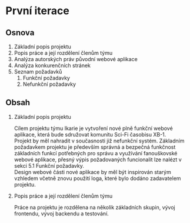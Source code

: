 První iterace
=============

Osnova
------

1. Základní popis projektu
2. Popis práce a její rozdělení členům týmu
3. Analýza autorských práv původní webové aplikace
4. Analýza konkurenčních stránek
5. Seznam požadavků
    1. Funkční požadavky
    2. Nefunkční požadavky

Obsah
-----

1. Základní popis projektu

    Cílem projektu týmu Ikarie je vytvoření nové plně funkční webové aplikace, která bude sdružovat komunitu Sci-Fi časobisu XB-1.  
    Projekt by měl nahradit v současnosti již nefunkční systém. Základním požadavkem projektu je především správná a bezpečná funkčnost základních funkcí potřebných pro správu a využívání fanouškovské webové aplikace, přesný výpis požadovaných funcionalit lze nalézt v sekci 5.1 Funkční požadavky.  
    Design webové části nové aplikace by měl být inspirován starým vzhledem včetně znovu použití loga, které bylo dodáno zadavatelem projektu.
    
2. Popis práce a její rozdělení členům týmu

    Práce na projektu je rozdělena na několik základních skupin, vývoj frontendu, vývoj backendu a testování.
    

